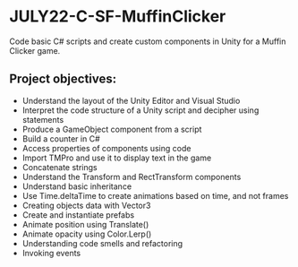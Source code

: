 # JULY22-C-SF-MuffinClicker
Code basic C# scripts and create custom components in Unity for a Muffin Clicker game.

## Project objectives:
- Understand the layout of the Unity Editor and Visual Studio
- Interpret the code structure of a Unity script and decipher using statements
- Produce a GameObject component from a script
- Build a counter in C#
- Access properties of components using code
- Import TMPro and use it to display text in the game
- Concatenate strings
- Understand the Transform and RectTransform components
- Understand basic inheritance
- Use Time.deltaTime to create animations based on time, and not frames
- Creating objects data with Vector3
- Create and instantiate prefabs
- Animate position using Translate()
- Animate opacity using Color.Lerp()
- Understanding code smells and refactoring
- Invoking events
